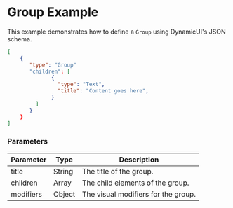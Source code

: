 # Group Example

This example demonstrates how to define a `Group` using DynamicUI's JSON schema.  

```json
[
    {
       "type": "Group"
       "children": [
              {
                "type": "Text",
                "title": "Content goes here",
              }
         ]
       }
    }
]
```

### Parameters

| Parameter | Type        | Description                       |
| --------- | ----------- | --------------------------------- |
| title     | String      | The title of the group.          |
| children  | Array       | The child elements of the group. |
| modifiers | Object      | The visual modifiers for the group. |